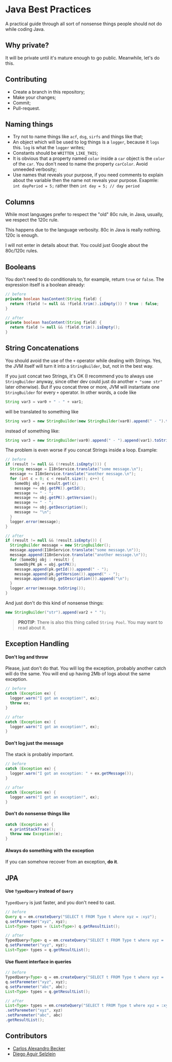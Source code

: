 # Java Best Practices

A practical guide through all sort of nonsense things people should not do
while coding Java.

## Why private?

It will be private until it's mature enough to go public. Meanwhile,
let's do this.

## Contributing

- Create a branch in this repository;
- Make your changes;
- Commit;
- Pull-request.


## Naming things
- Try not to name things like `acf`, `dsg`, `sirfs` and things like that;
- An object which will be used to log things is a `logger`, because it `logs`
this. `log` is what the `logger` writes;
- Constants should be `WRITTEN_LIKE_THIS`;
- It is obvious that a property named `color` inside a `car` object is the
`color` of the `car`. You don't need to name the property `carColor`. Avoid
unneeded verbosity;
- Use names that reveals your purpose, if you need comments to explain about the variable then the name not reveals your purpose. Exapmle:  `int dayPeriod = 5;` rather then `int day = 5; // day period`

## Columns

While most languages prefer to respect the "old" 80c rule, in Java, usually,
we respect the 120c rule.

This happens due to the language verbosity. 80c in Java is really nothing.
120c is enough.

I will not enter in details about that. You could just Google about the 80c/120c
rules.

## Booleans

You don't need to do conditionals to, for example, return `true` or `false`.
The expression itself is a boolean already:

```java
// before
private boolean hasContent(String field) {
  return (field != null && !field.trim().isEmpty()) ? true : false;
}
```

```java
// after
private boolean hasContent(String field) {
  return field != null && !field.trim().isEmpty();
}
```

## String Concatenations

You should avoid the use of the `+` operator while dealing with Strings.
Yes, the JVM itself will turn it into a `StringBuilder`, but, not in the
best way.

If you just concat two Strings, it's OK (I recommend you to always use
`StringBuilder` anyway, since other dev could just do another `+ "some str"`
later otherwise). But if you concat three or more, JVM will instantiate
one `StringBuilder` for every `+` operator. In other words, a code like

```java
String var3 = var0 + " - " + var1;
```

will be translated to something like

```java
String var3 = new StringBuilder(new StringBuilder(var0).append(" - ").toString()).append(var1).toString();
```
instead of something like:

```java
String var3 = new StringBuilder(var0).append(" - ").append(var1).toString();
```

The problem is even worse if you concat Strings inside a loop. Example:

```java
// before
if (result != null && (!result.isEmpty())) {
  String message = I18nService.translate("some message.\n");
  message += I18nService.translate("another message.\n");
  for (int c = 0; c < result.size(); c++) {
    SomeObj obj = result.get(c);
    message += obj.getPK().getId();
    message += " - ";
    message += obj.getPK().getVersion();
    message += " - ";
    message += obj.getDescription();
    message += "\n";
  }
  logger.error(message);
}
```

```java
// after
if (result != null && !result.isEmpty()) {
  StringBuilder message = new StringBuilder();
  message.append(I18nService.translate("some message.\n"));
  message.append(I18nService.translate("another message.\n"));
  for (SomeObj obj : result) {
    SomeObjPK pk = obj.getPK();
    message.append(pk.getId()).append(" - ");
    message.append(pk.getVersion()).append(" - ");
    message.append(obj.getDescription()).append("\n");
  }
  logger.error(message.toString());
}
```

And just don't do this kind of nonsense things:


```java
new StringBuilder("str").append(var2 + " ");
```



> **PROTIP**: There is also this thing called `String Pool`. You may want to read about it.


## Exception Handling

#### Don't log and throw

Please, just don't do that. You will log the exception, probably another catch will do
the same. You will end up having 2Mb of logs about the same exception.

```java
// before
catch (Exception ex) {
  logger.warn("I got an exception!", ex);
  throw ex;
}
```

```java
// after
catch (Exception ex) {
  logger.warn("I got an exception!", ex);
}
```

#### Don't log just the message

The stack is probably important.

```java
// before
catch (Exception ex) {
  logger.warn("I got an exception: " + ex.getMessage());
}
```

```java
// after
catch (Exception ex) {
  logger.warn("I got an exception!", ex);
}
```

#### Don't do nonsense things like

```java
catch (Exception e) {
  e.printStackTrace();
  throw new Exception(e);
}
```

#### Always do something with the exception

If you can somehow recover from an exception, **do it**.


## JPA

#### Use `TypedQuery` instead of `Query`

`TypedQuery` is just faster, and you don't need to cast.


```java
// before
Query q = em.createQuery("SELECT t FROM Type t where xyz = :xyz");
q.setParemeter("xyz", xyz);
List<Type> types = (List<Type>) q.getResultList();
```

```java
// after
TypedQuery<Type> q = em.createQuery("SELECT t FROM Type t where xyz = :xyz", Type.class);
q.setParemeter("xyz", xyz);
List<Type> types = q.getResultList();
```

#### Use fluent interface in queries

```java
// before
TypedQuery<Type> q = em.createQuery("SELECT t FROM Type t where xyz = :xyz and abc = :abc", Type.class);
q.setParemeter("xyz", xyz);
q.setParemeter("abc", abc);
List<Type> types = q.getResultList();
```

```java
// after
List<Type> types = em.createQuery("SELECT t FROM Type t where xyz = :xyz and abc = :abc", Type.class)
.setParemeter("xyz", xyz)
.setParemeter("abc", abc)
.getResultList();
```

## Contributors

- [Carlos Alexandro Becker](http://carlosbecker.com/about)
- [Diego Aguir Selzlein](http://nerde.github.io/about)
